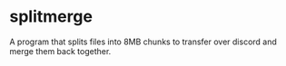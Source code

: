 # splitmerge
A program that splits files into 8MB chunks to transfer over discord and merge them back together.

